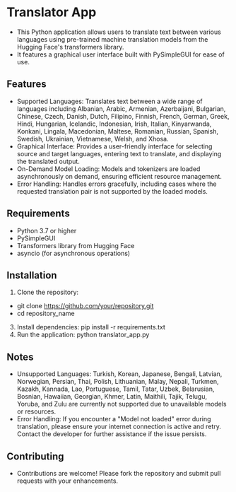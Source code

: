 # Translator App
- This Python application allows users to translate text between various languages using pre-trained machine translation models from the Hugging Face's transformers library.
- It features a graphical user interface built with PySimpleGUI for ease of use.

## Features
- Supported Languages: Translates text between a wide range of languages including Albanian, Arabic, Armenian, Azerbaijani, Bulgarian, Chinese, Czech, Danish, Dutch, Filipino, Finnish, French, German, Greek, Hindi, Hungarian, Icelandic, Indonesian, Irish, Italian, Kinyarwanda, Konkani, Lingala, Macedonian, Maltese, Romanian, Russian, Spanish, Swedish, Ukrainian, Vietnamese, Welsh, and Xhosa.
- Graphical Interface: Provides a user-friendly interface for selecting source and target languages, entering text to translate, and displaying the translated output.
- On-Demand Model Loading: Models and tokenizers are loaded asynchronously on demand, ensuring efficient resource management.
- Error Handling: Handles errors gracefully, including cases where the requested translation pair is not supported by the loaded models.

## Requirements
- Python 3.7 or higher
- PySimpleGUI
- Transformers library from Hugging Face
- asyncio (for asynchronous operations)

## Installation
1. Clone the repository:
- git clone https://github.com/your/repository.git
- cd repository_name
3. Install dependencies: pip install -r requirements.txt
4. Run the application: python translator_app.py

## Notes
- Unsupported Languages: Turkish, Korean, Japanese, Bengali, Latvian, Norwegian, Persian, Thai, Polish, Lithuanian, Malay, Nepali, Turkmen, Kazakh, Kannada, Lao, Portuguese, Tamil, Tatar, Uzbek, Belarusian, Bosnian, Hawaiian, Georgian, Khmer, Latin, Maithili, Tajik, Telugu, Yoruba, and Zulu are currently not supported due to unavailable models or resources.
- Error Handling: If you encounter a "Model not loaded" error during translation, please ensure your internet connection is active and retry. Contact the developer for further assistance if the issue persists.
## Contributing
- Contributions are welcome! Please fork the repository and submit pull requests with your enhancements.
